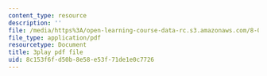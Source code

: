 ```yaml
---
content_type: resource
description: ''
file: /media/https%3A/open-learning-course-data-rc.s3.amazonaws.com/8-01sc-classical-mechanics-fall-2016/8c153f6fd50b8e58e53f71de1e0c7726_GuiIyYbI0HM.pdf
file_type: application/pdf
resourcetype: Document
title: 3play pdf file
uid: 8c153f6f-d50b-8e58-e53f-71de1e0c7726
---
```

